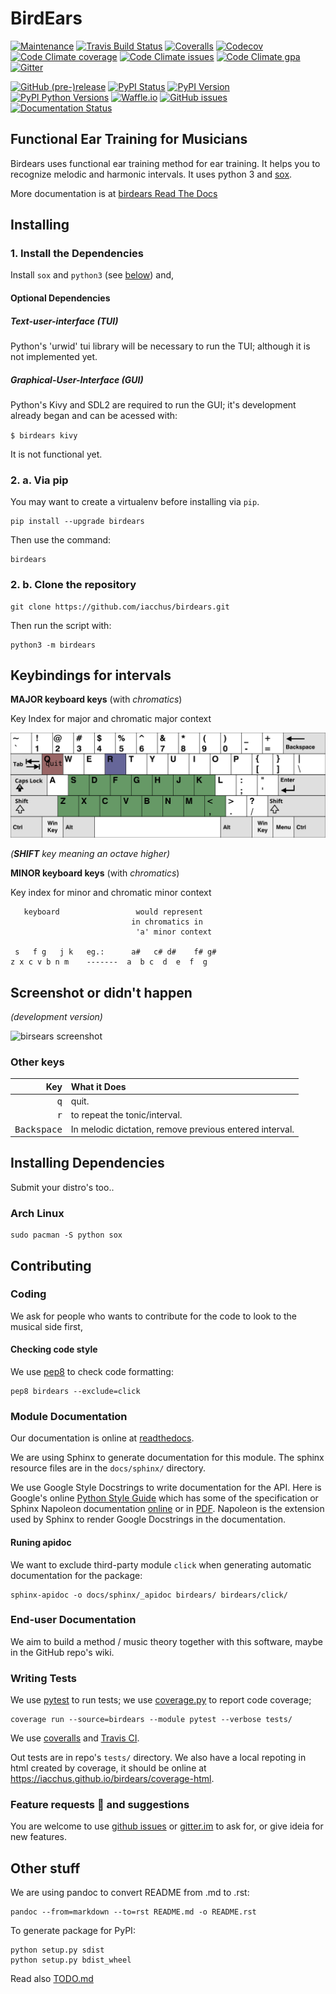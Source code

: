 # BirdEars

[![Maintenance](https://img.shields.io/maintenance/yes/2017.svg?style=flat)](https://github.com/iacchus/birdears/issues/new?title=Is+birdears+still+maintained&body=Please+file+an+issue+if+the+maintained+button+says+no)
[![Travis Build Status](https://img.shields.io/travis/iacchus/birdears.svg?style=flat&label=build)](https://travis-ci.org/iacchus/birdears)
[![Coveralls](https://img.shields.io/coveralls/iacchus/birdears.svg?style=flat&label=Coveralls)](https://coveralls.io/github/iacchus/birdears)
[![Codecov](https://img.shields.io/codecov/c/github/iacchus/birdears.svg?style=flat&label=Codecov)](https://codecov.io/gh/iacchus/birdears)
[![Code Climate coverage](https://img.shields.io/codeclimate/coverage/github/iacchus/birdears.svg?style=flat&label=Codeclimate)](https://codeclimate.com/github/iacchus/birdears)
[![Code Climate issues](https://img.shields.io/codeclimate/issues/github/iacchus/birdears.svg?style=flat&label=cclimate-issues)](https://codeclimate.com/github/iacchus/birdears/issues)
[![Code Climate gpa](https://img.shields.io/codeclimate/github/iacchus/birdears.svg?style=flat&label=cclimate-GPA)](https://codeclimate.com/github/iacchus/birdears)
[![Gitter](https://img.shields.io/gitter/room/birdears/Lobby.svg?style=flat)](https://gitter.im/birdears/Lobby)

[![GitHub (pre-)release](https://img.shields.io/github/release/iacchus/birdears/all.svg?style=flat)](https://github.com/iacchus/birdears/releases)
[![PyPI Status](https://img.shields.io/pypi/status/birdears.svg?style=flat&label=pypi-status)](https://pypi.python.org/pypi/birdears)
[![PyPI Version](https://img.shields.io/pypi/v/birdears.svg?style=flat)](https://pypi.python.org/pypi/birdears)
[![PyPI Python Versions](https://img.shields.io/pypi/pyversions/birdears.svg?style=flat)](https://pypi.python.org/pypi/birdears)
[![Waffle.io](https://img.shields.io/waffle/label/iacchus/birdears/in%20progress.svg?style=flat)](https://waffle.io/iacchus/birdears)
[![GitHub issues](https://img.shields.io/github/issues/iacchus/birdears.svg?style=flat&label=gh-issues)](https://github.com/iacchus/birdears/issues)
[![Documentation Status](https://readthedocs.org/projects/birdears/badge/?version=latest)](https://birdears.readthedocs.io/en/latest/?badge=latest)

## Functional Ear Training for Musicians

Birdears uses functional ear training method for ear training. It helps you to recognize melodic and harmonic intervals. It uses python 3 and [sox](http://sox.sourceforge.net/).

More documentation is at [birdears Read The Docs](https://birdears.readthedocs.io)

## Installing


### 1. Install the Dependencies

Install `sox` and `python3` (see [below](https://github.com/iacchus/birdears#installing--dependencies)) and,

#### Optional Dependencies

##### Text-user-interface (TUI)

Python's 'urwid' tui library will be necessary to run the TUI; although it is
not implemented yet.

##### Graphical-User-Interface (GUI)

Python's Kivy and SDL2 are required to run the GUI; it's development already
began and can be acessed with:

`$ birdears kivy`

It is not functional yet.

### 2. a. Via pip

You may want to create a virtualenv before installing via `pip`.

```
pip install --upgrade birdears
```

Then use the command:

```
birdears
```

### 2. b. Clone the repository

```
git clone https://github.com/iacchus/birdears.git
```

Then run the script with:

```
python3 -m birdears
```

## Keybindings for intervals

**MAJOR keyboard keys** (with *chromatics*)

Key Index for major and chromatic major context

![](docs/ascending.svg)

*(**SHIFT** key meaning an octave higher)*

**MINOR keyboard keys** (with *chromatics*)

Key index for minor and chromatic minor context

```
   keyboard                 would represent
                           in chromatics in
                            'a' minor context

 s   f g   j k   eg.:      a#   c# d#    f# g#
z x c v b n m    -------  a  b c  d  e  f  g
```

## Screenshot or didn't happen

*(development version)*

![birsears screenshot](https://i.imgur.com/PSZCL2a.png)

### Other keys

| Key                  | What it Does                                            |
|                 ---: | :---                                                    |
| <kbd>q</kbd>         | quit.                                                   |
| <kbd>r</kbd>         | to repeat the tonic/interval.                           |
| <kbd>Backspace</kbd> | In melodic dictation, remove previous entered interval. |

## Installing  Dependencies

Submit your distro's too..

### Arch Linux

```
sudo pacman -S python sox
```

## Contributing

### Coding

We ask for people who wants to contribute for the code to look to the musical side first,

#### Checking code style

We use [pep8](https://pypi.python.org/pypi/pep8) to check code formatting:

```
pep8 birdears --exclude=click
```

### Module Documentation

Our documentation is online at [readthedocs](https://birdears.readthedocs.io).

We are using Sphinx to generate documentation for this module. The sphinx resource
files are in the `docs/sphinx/` directory.

We use Google Style Docstrings to write documentation for the API. Here is
Google's online [Python Style Guide](https://google.github.io/styleguide/pyguide.html)
which has some of the specification or Sphinx Napoleon documentation [online](http://www.sphinx-doc.org/en/stable/ext/napoleon.html)
or in [PDF](https://readthedocs.org/projects/sphinxcontrib-napoleon/downloads/pdf/latest/).
Napoleon is the extension used by Sphinx to render Google Docstrings in the
documentation.

#### Runing apidoc

We want to exclude third-party module `click` when generating automatic documentation for the package:

```
sphinx-apidoc -o docs/sphinx/_apidoc birdears/ birdears/click/
```

### End-user Documentation

We aim to build a method / music theory together with this software, maybe in the
GitHub repo's wiki.

### Writing Tests

We use [pytest](https://docs.pytest.org/en/latest/) to run tests; we use [coverage.py](https://coverage.readthedocs.io) to report code coverage;

```
coverage run --source=birdears --module pytest --verbose tests/
```

We use [coveralls](https://coveralls.io/github/iacchus/birdears) and [Travis CI](https://travis-ci.org/iacchus/birdears).

Out tests are in repo's `tests/` directory. We also have a local repoting in html created by coverage, it should be online at https://iacchus.github.io/birdears/coverage-html.

### Feature requests :gift: and suggestions

You are welcome to use [github issues](https://github.com/iacchus/birdears/issues) or [gitter.im](https://gitter.im/birdears/Lobby) to ask for, or give ideia for new features.

## Other stuff

We are using pandoc to convert README from .md to .rst:

```
pandoc --from=markdown --to=rst README.md -o README.rst
```

To generate package for PyPI:

```
python setup.py sdist
python setup.py bdist_wheel
```

Read also [TODO.md](TODO.md)
